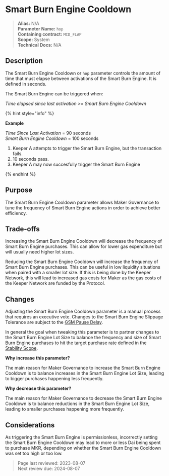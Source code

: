 # Smart Burn Engine Cooldown

>**Alias:** N/A  
>**Parameter Name:** `hop`  
>**Containing contract:** `MCD_FLAP`  
>**Scope:** System  
>**Technical Docs:** N/A  

## Description
The Smart Burn Engine Cooldown or `hop` parameter controls the amount of time that must elapse between activations of the Smart Burn Engine. It is defined in seconds.

The Smart Burn Engine can be triggered when:  

_Time elapsed since last activation >= Smart Burn Engine Cooldown_

{% hint style="info" %} 

**Example**

_Time Since Last Activation_ = 90 seconds   
_Smart Burn Engine Cooldown_ = 100 seconds  

1. Keeper A attempts to trigger the Smart Burn Engine, but the transaction fails.
2. 10 seconds pass.
3. Keeper A may now succesfully trigger the Smart Burn Engine

{% endhint %}

## Purpose

The Smart Burn Engine Cooldown parameter allows Maker Governance to tune the frequency of Smart Burn Engine actions in order to achieve better efficiency.

## Trade-offs

Increasing the Smart Burn Engine Cooldown will decrease the frequency of Smart Burn Engine purchases. This can allow for lower gas expenditure but will usually need higher lot sizes.

Reducing the Smart Burn Engine Cooldown will increase the frequency of Smart Burn Engine purchases. This can be useful in low liquidity situations when paired with a smaller lot size. If this is being done by the Keeper Network, this will lead to increased gas costs for Maker as the gas costs of the Keeper Network are funded by the Protocol.

## Changes
Adjusting the Smart Burn Engine Cooldown parameter is a manual process that requires an executive vote. Changes to the Smart Burn Engine Slippage Tolerance are subject to the [GSM Pause Delay](../core/param-gsm-pause-delay.md).

In general the goal when tweaking this parameter is to partner changes to the Smart Burn Engine Lot Size to balance the frequency and size of Smart Burn Engine purchases to hit the target purchase rate defined in the [Stability Scope](https://mips.makerdao.com/mips/details/MIP104#9-surplus-buffer-and-smart-burn-engine).

**Why increase this parameter?**

The main reason for Maker Governance to increase the Smart Burn Engine Cooldown is to balance increases in the Smart Burn Engine Lot Size, leading to bigger purchases happening less frequently.

**Why decrease this parameter?**

The main reason for Maker Governance to decrease the Smart Burn Engine Cooldown is to balance reductions in the Smart Burn Engine Lot Size, leading to smaller purchases happening more frequently.
 
 ## Considerations
 
As triggering the Smart Burn Engine is permissionless, incorrectly setting the Smart Burn Engine Cooldown may lead to more or less Dai being spent to purchase MKR, depending on whether the Smart Burn Engine Cooldown was set too high or too low.

>Page last reviewed: 2023-08-07  
>Next review due: 2024-08-07